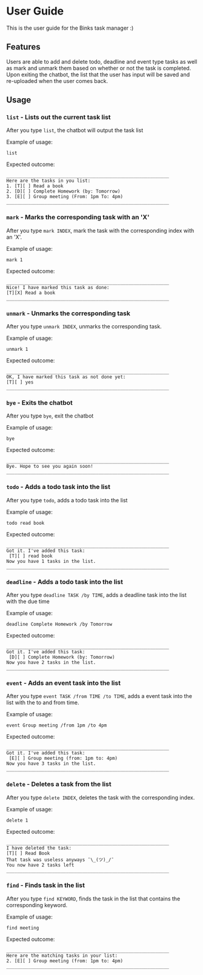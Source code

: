 # User Guide
This is the user guide for the Binks task manager :)
## Features 

Users are able to add and delete todo, deadline and event type tasks as well as mark and unmark them based on whether or not the task is completed. 
Upon exiting the chatbot, the list that the user has input will be saved and re-uploaded when the user comes back. 

## Usage

### `list` - Lists out the current task list

After you type `list`, the chatbot will output the task list

Example of usage: 

`list`

Expected outcome:

```
____________________________________________________________
Here are the tasks in you list:
1. [T][ ] Read a book
2. [D][ ] Complete Homework (by: Tomorrow)
3. [E][ ] Group meeting (From: 1pm To: 4pm)
____________________________________________________________
```

### `mark` - Marks the corresponding task with an 'X'

After you type `mark INDEX`, mark the task with the corresponding index with an 'X'.

Example of usage:

`mark 1`

Expected outcome:

```
____________________________________________________________
Nice! I have marked this task as done:
[T][X] Read a book
____________________________________________________________
```

### `unmark` - Unmarks the corresponding task

After you type `unmark INDEX`, unmarks the corresponding task.

Example of usage:

`unmark 1`

Expected outcome:

```
____________________________________________________________
OK, I have marked this task as not done yet:
[T][ ] yes
____________________________________________________________
```

### `bye` - Exits the chatbot

After you type `bye`, exit the chatbot

Example of usage:

`bye`

Expected outcome:

```
____________________________________________________________
Bye. Hope to see you again soon!
____________________________________________________________
```

### `todo` - Adds a todo task into the list

After you type `todo`, adds a todo task into the list

Example of usage:

`todo read book`

Expected outcome:

```
____________________________________________________________
Got it. I've added this task:
 [T][ ] read book
Now you have 1 tasks in the list.
____________________________________________________________
```

### `deadline` - Adds a todo task into the list

After you type `deadline TASK /by TIME`, adds a deadline task into the list with the due time

Example of usage:

`deadline Complete Homework /by Tomorrow`

Expected outcome:

```
____________________________________________________________
Got it. I've added this task:
 [D][ ] Complete Homework (by: Tomorrow)
Now you have 2 tasks in the list.
____________________________________________________________

```

### `event` - Adds an event task into the list

After you type `event TASK /from TIME /to TIME`, adds a event task into the list with the to and from time.

Example of usage:

`event Group meeting /from 1pm /to 4pm`

Expected outcome:

```
____________________________________________________________
Got it. I've added this task:
 [E][ ] Group meeting (from: 1pm to: 4pm)
Now you have 3 tasks in the list.
____________________________________________________________

```

### `delete` - Deletes a task from the list

After you type `delete INDEX`, deletes the task with the corresponding index.

Example of usage:

`delete 1`

Expected outcome:

```
____________________________________________________________
I have deleted the task: 
[T][ ] Read Book
That task was useless anyways ¯\_(ツ)_/¯
You now have 2 tasks left
____________________________________________________________

```

### `find` - Finds task in the list

After you type `find KEYWORD`, finds the task in the list that contains the corresponding keyword.

Example of usage:

`find meeting`

Expected outcome:

```
____________________________________________________________
Here are the matching tasks in your list:
2. [E][ ] Group meeting (from: 1pm to: 4pm)
____________________________________________________________

```